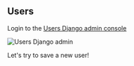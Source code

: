 ## Users

Login to the [Users Django admin console](http://localhost:8888/admin/people/profile/)

![Users Django admin](css/img/users-django.png)

Let's try to save a new user!
